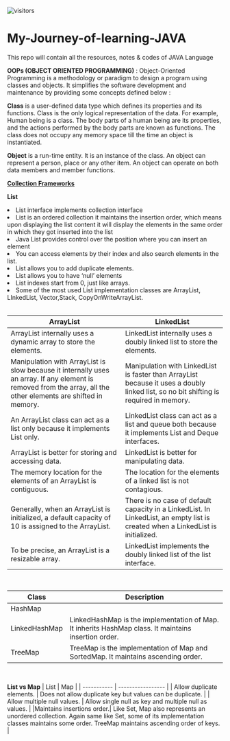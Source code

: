 <!-- ### [Connect with me 💬]  -->
![visitors](https://visitor-badge.laobi.icu/badge?page_id=rabbanimdrb.My-Journey-of-learning-JAVA)
# My-Journey-of-learning-JAVA
This repo will contain all the resources, notes &amp; codes of JAVA Language

**OOPs (OBJECT ORIENTED PROGRAMMING)** :
Object-Oriented Programming is a methodology or paradigm to design a program using classes and objects. It simplifies the software development and maintenance by providing some concepts defined below : 

**Class** is a user-defined data type which defines its properties and its functions. Class is the only logical representation of the data. For example, Human being is a class. The body parts of a human being are its properties, and the actions performed by the body parts are known as functions. The class does not occupy any memory space till the time an object is instantiated.

**Object** is a run-time entity. It is an instance of the class. An object can represent a person, place or any other item. An object can operate on both data members and member functions. 


**[Collection Frameworks](https://docs.oracle.com/javase/8/docs/technotes/guides/collections/overview.html)**

**List**
<li>List interface implements collection interface </li>
<li>List is an ordered collection it maintains the insertion order, which means upon displaying the list content it will display the elements in the same order in which  they got inserted into the list</li>
<li>Java List provides control over the position where you can insert an element</li>
<li>You can access elements by their index and also search elements in the list.</li>
<li>List allows you to add duplicate elements.</li>
<li>List allows you to have ‘null’ elements</li>
<li>List indexes start from 0, just like arrays.</li>
<li>Some of the most used List implementation classes are ArrayList, LInkedList, Vector,Stack, CopyOnWriteArrayList.</li>

<br>

| ArrayList | 	LinkedList |
| ----------- | ----------- |
| ArrayList internally uses a dynamic array to store the elements.	| LinkedList internally uses a doubly linked list to store the elements. |
| Manipulation with ArrayList is slow because it internally uses an array. If any element is removed from the array, all the other elements are shifted in memory.	| Manipulation with LinkedList is faster than ArrayList because it uses a doubly linked list, so no bit shifting is required in memory.|
| An ArrayList class can act as a list only because it implements List only.	| LinkedList class can act as a list and queue both because it implements List and Deque interfaces. |
| ArrayList is better for storing and accessing data.	 | LinkedList is better for manipulating data. |
| The memory location for the elements of an ArrayList is contiguous. |	The location for the elements of a linked list is not contagious. |
| Generally, when an ArrayList is initialized, a default capacity of 10 is assigned to the ArrayList. |	There is no case of default capacity in a LinkedList. In LinkedList, an empty list is created when a LinkedList is initialized. |
| To be precise, an ArrayList is a resizable array. |	LinkedList implements the doubly linked list of the list interface. |

<br>


|Class |	Description |
|-------| ------------|
|HashMap |	|HashMapis the implementation of Map, but it doesn't maintain any order.| 
| LinkedHashMap |	LinkedHashMap is the implementation of Map. It inherits HashMap class. It maintains insertion order. |
| TreeMap |	TreeMap is the implementation of Map and SortedMap. It maintains ascending order. |


<br>

**List vs Map**
| List                                              | Map         |
| ----------- | ----------------- |
| Allow duplicate elements.     | Does not allow duplicate key but values can be duplicate.       |
| Allow multiple null values.  | Allow single null as key and multiple null as values.        |
|Maintains insertions order.| Like Set, Map also represents an unordered collection. Again same like Set, some of its implementation classes maintains some order. TreeMap maintains ascending order of keys.  |

